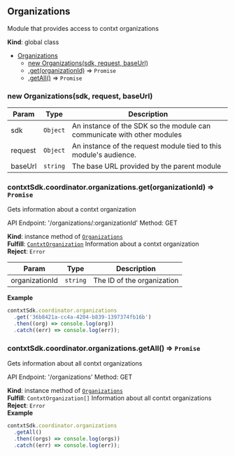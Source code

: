 <a name="Organizations"></a>

## Organizations
Module that provides access to contxt organizations

**Kind**: global class  

* [Organizations](#Organizations)
    * [new Organizations(sdk, request, baseUrl)](#new_Organizations_new)
    * [.get(organizationId)](#Organizations+get) ⇒ <code>Promise</code>
    * [.getAll()](#Organizations+getAll) ⇒ <code>Promise</code>

<a name="new_Organizations_new"></a>

### new Organizations(sdk, request, baseUrl)

| Param | Type | Description |
| --- | --- | --- |
| sdk | <code>Object</code> | An instance of the SDK so the module can communicate with other modules |
| request | <code>Object</code> | An instance of the request module tied to this module's audience. |
| baseUrl | <code>string</code> | The base URL provided by the parent module |

<a name="Organizations+get"></a>

### contxtSdk.coordinator.organizations.get(organizationId) ⇒ <code>Promise</code>
Gets information about a contxt organization

API Endpoint: '/organizations/:organizationId'
Method: GET

**Kind**: instance method of [<code>Organizations</code>](#Organizations)  
**Fulfill**: [<code>ContxtOrganization</code>](./Typedefs.md#ContxtOrganization) Information about a contxt organization  
**Reject**: <code>Error</code>  

| Param | Type | Description |
| --- | --- | --- |
| organizationId | <code>string</code> | The ID of the organization |

**Example**  
```js
contxtSdk.coordinator.organizations
  .get('36b8421a-cc4a-4204-b839-1397374fb16b')
  .then((org) => console.log(org))
  .catch((err) => console.log(err));
```
<a name="Organizations+getAll"></a>

### contxtSdk.coordinator.organizations.getAll() ⇒ <code>Promise</code>
Gets information about all contxt organizations

API Endpoint: '/organizations'
Method: GET

**Kind**: instance method of [<code>Organizations</code>](#Organizations)  
**Fulfill**: <code>ContxtOrganization[]</code> Information about all contxt organizations  
**Reject**: <code>Error</code>  
**Example**  
```js
contxtSdk.coordinator.organizations
  .getAll()
  .then((orgs) => console.log(orgs))
  .catch((err) => console.log(err));
```
